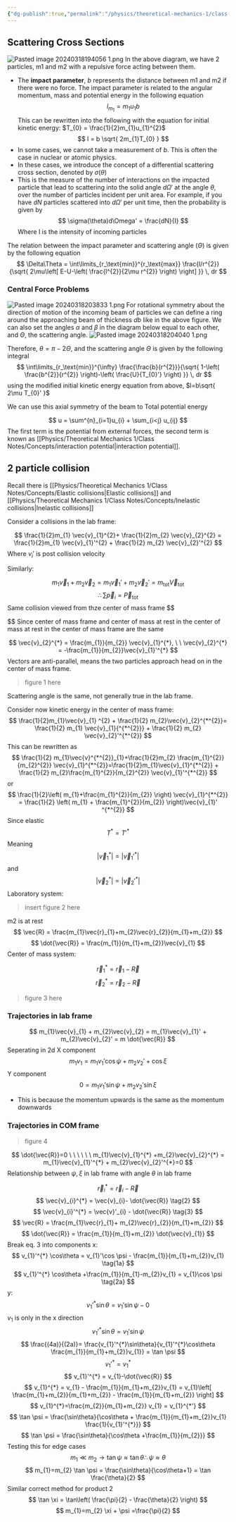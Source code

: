 ```yaml
---
{"dg-publish":true,"permalink":"/physics/theoretical-mechanics-1/class-notes/2024-02-27-collisions/"}
---
```



## Scattering Cross Sections 
![Pasted image 20240318194056 1.png](/img/user/Attachments/Pasted%20image%2020240318194056%201.png)
In the above diagram, we have 2 particles, m1 and m2 with a repulsive force acting between them. 
- The **impact parameter**, $b$ represents the distance between m1 and m2 if there were no force. The impact parameter is related to the angular momentum, mass and potential energy in the following equation 
$$
l_{m_{1}} = m_{1} u_{1} b
$$
This can be rewritten into the following with the equation for initial kinetic energy: $T_{0} = \frac{1}{2}m_{1}u_{1}^{2}$
$$
l = b \sqrt{ 2m_{1}T_{0} }
$$
- In some cases, we cannot take a measurement of $b$. This is often the case in nuclear or atomic physics. 
- In these cases, we introduce the concept of a differential scattering cross section, denoted by $\sigma(\theta)$
-  This is the measure of the number of interactions on the impacted particle that lead to scattering into the solid angle $d\Omega'$ at the angle $\theta$, over the number of particles incident per unit area.
For example, if you have $dN$ particles scattered into $d\Omega'$ per unit time, then the probability is given by 
$$
\sigma(\theta)d\Omega' = \frac{dN}{I}
$$
Where I is the intensity of incoming particles

The relation between the impact parameter and scattering angle ($\Theta$) is given by the following equation 
$$
\Delta\Theta = \int\limits_{r_\text{min}}^{r_\text{max}} \frac{l/r^{2}}{\sqrt{ 2\mu\left[ E-U-\left( \frac{l^{2}}{2\mu r^{2}} \right) \right] }} \, dr
$$


### Central Force Problems 
![Pasted image 20240318203833 1.png](/img/user/Attachments/Pasted%20image%2020240318203833%201.png)
For rotational symmetry about the direction of motion of the incoming beam of particles we can define a ring around the approaching beam of thickness $db$ like in the above figure. We can also set the angles $\alpha$ and $\beta$ in the diagram below equal to each other, and $\Theta$, the scattering angle. 
![Pasted image 20240318204040 1.png](/img/user/Attachments/Pasted%20image%2020240318204040%201.png)

Therefore, $\theta = \pi-2\Theta$, and the scattering angle $\Theta$ is given by the following integral
$$
\int\limits_{r_\text{min}}^{\infty} \frac{\frac{b}{r^{2}}}{\sqrt{ 1-\left( \frac{b^{2}}{r^{2}} \right)-\left( \frac{U}{T_{0}'} \right) }} \, dr
$$ 
using the modified initial kinetic energy equation from above, $l=b\sqrt{ 2\mu T_{0}' }$



We can use this axial symmetry of the beam to 
Total potential energy

$$
u = \sum^{n}_{i=1}u_{i} + \sum_{i<j} u_{ij}
$$
The first term is the potential from external forces, the second term is known as [[Physics/Theoretical Mechanics 1/Class Notes/Concepts/interaction potential\|interaction potential]]. 

## 2 particle collision 
Recall there is [[Physics/Theoretical Mechanics 1/Class Notes/Concepts/Elastic collisions\|Elastic collisions]] and [[Physics/Theoretical Mechanics 1/Class Notes/Concepts/Inelastic collisions\|Inelastic collisions]]

Consider a collisions in the lab frame: 

$$
\frac{1}{2}m_{1} \vec{v}_{1}^{2}+ \frac{1}{2}m_{2} \vec{v}_{2}^{2} = \frac{1}{2}m_{1} \vec{v}_{1}'^{2} + \frac{1}{2} m_{2} \vec{v}_{2}'^{2}
$$
 Where $v_{i}'$ is post collision velocity

Similarly:

$$
m_{1}\vec{v}_{1} + m_{2}\vec{v}_{2} = m_{1} \vec{v}_{1}' + m_{2}\vec{v}_{2}' = m_\text{tot}\vec{V}_\text{tot}
$$
$$
\therefore  \sum \vec{p}_{i} = \vec{P}_\text{tot}
$$
Same collision viewed from thze center of mass frame
$$

$$
Since center of mass frame and center of mass at rest in the center of mass at rest in the center of mass frame are the same 

$$
\vec{v}_{2}^{*} = \frac{m_{1}}{m_{2}} \vec{v}_{1}^{*}, \ \ \vec{v}_{2}^{*} = -\frac{m_{1}}{m_{2}}\vec{v}_{1}'^{*}
$$
Vectors are anti-parallel, means the two particles approach head on in the center of mass frame. 

> figure 1 here


Scattering angle is the same, not generally true in the lab frame. 

Consider now kinetic energy in the center of mass frame: 
$$
\frac{1}{2}m_{1}\vec{v}_{1} ^{2} + \frac{1}{2} m_{2}\vec{v}_{2}^{*^{2}}= \frac{1}{2} m_{1} \vec{v}_{1}{^{*^{2}}} + \frac{1}{2} m_{2} \vec{v}_{2}'^{*^{2}}
$$
This can be rewritten as 
$$
\frac{1}{2} m_{1}\vec{v}^{*^{2}}_{1}+\frac{1}{2}m_{2} \frac{m_{1}^{2}}{m_{2}^{2}} \vec{v}_{1}^{*^{2}}=\frac{1}{2}m_{1}\vec{v}_{1}^{*^{2}} + \frac{1}{2} m_{2}\frac{m_{1}^{2}}{m_{2}^{2}} \vec{v}_{1}'^{*^{2}}
$$
or 
$$
\frac{1}{2}\left( m_{1}+\frac{m_{1}^{2}}{m_{2}} \right) \vec{v}_{1}^{*^{2}} = \frac{1}{2} \left( m_{1} + \frac{m_{1}^{2}}{m_{2}} \right)\vec{v}_{1}' ^{*^{2}}
$$
Since elastic 
$$
T^{*} = T'^{*}
$$
Meaning 
$$
|\vec{v}_{1}^{*}| = |\vec{v}_{1}'^{*}|
$$
and 
$$
|\vec{v}_{2}^{*}| = |\vec{v}_{2}'^{*}|
$$
Laboratory system: 

> insert figure 2 here 

m2 is at rest 
$$
\vec{R} = \frac{m_{1}\vec{r}_{1}+m_{2}\vec{r}_{2}}{m_{1}+m_{2}}
$$
$$
\dot{\vec{R}} = \frac{m_{1}}{m_{1}+m_{2}}\vec{v}_{1}
$$
Center of mass system: 

$$
\vec{r}_{1}^{*} = \vec{r}_{1}-\vec{R}
$$
$$
\vec{r}_{2}^{*}  = \vec{r}_{2}-\vec{R}
$$

> figure 3 here 


### Trajectories in lab frame 
$$
m_{1}\vec{v}_{1} + m_{2}\vec{v}_{2} = m_{1}\vec{v}_{1}' + m_{2}\vec{v}_{2}' = m \dot{\vec{R}}
$$
Seperating in 2d
X component
$$
m_{1}v_{1} = m_{1}v_{1}'\cos \psi + m_{2}v_{2}' +\cos \xi
$$
Y component
$$
0=m_{1}v_{1}' \sin \psi + m_{2}v_{2}' \sin \xi 
$$
- This is because the momentum upwards is the same as the momentum downwards

### Trajectories in COM frame

> figure 4

$$
\dot{\vec{R}}=0 \ \ \ \ \ \ m_{1}\vec{v}_{1}^{*} +m_{2}\vec{v}_{2}^{*} = m_{1}\vec{v}_{1}'^{*} + m_{2}\vec{v}_{2}'^{*}=0
$$
Relationship between $\psi, \xi$ in lab frame with angle $\theta$ in lab frame

$$
\vec{r}_{i} ^{*} = \vec{r}_{i} - \vec{R} \tag{1}
$$
$$
\vec{v}_{i}^{*} = \vec{v}_{i}- \dot{\vec{R}} \tag{2}
$$
$$
\vec{v}_{i}'^{*} = \vec{v}'_{i} - \dot{\vec{R}} \tag{3}
$$
$$
\vec{R} = \frac{m_{1}\vec{r}_{1}+ m_{2}\vec{r}_{2}}{m_{1}+m_{2}}
$$
$$
\dot{\vec{R}} = \frac{m_{1}}{m_{1}+m_{2}} \dot{\vec{v}_{1}}
$$
Break eq. 3 into components
x: 
$$
v_{1}'^{*} \cos\theta = v_{1}'\cos \psi  - \frac{m_{1}}{m_{1}+m_{2}}v_{1} \tag{1a}
$$
$$
v_{1}'^{*} \cos\theta +\frac{m_{1}}{m_{1}-m_{2}}v_{1} = v_{1}\cos \psi \tag{2a}
$$
y:
$$
v_{1}'^{*} \sin\theta = v_{1}'\sin \psi \tag{3a}-0
$$
$v_{1}$ is only in the x direction 
$$
v_{1}'^{*} \sin\theta = v_{1}' \sin \psi \tag{4a}
$$
$$
\frac{(4a)}{(2a)}= \frac{v_{1}'^{*}\sin\theta}{v_{1}'^{*}\cos\theta   \frac{m_{1}}{m_{1}+m_{2}}v_{1}} = \tan \psi
$$
$$
v_{1}'^{*} = v_{1}^{*}
$$
$$
v_{1}'^{*} = v_{1}-\dot{\vec{R}}
$$
$$
v_{1}^{*} = v_{1} - \frac{m_{1}}{m_{1}+m_{2}}v_{1} = v_{1}\left[ \frac{m_{1}+m_{2}}{m_{1}+m_{2}} - \frac{m_{1}}{m_{1}+m_{2}} \right]
$$
$$
v_{1}^{*}=\frac{m_{2}}{m_{1}+m_{2}} v_{1} = v_{1}^{*'}
$$
$$
\tan \psi = \frac{\sin\theta}{\cos\theta + \frac{m_{1}}{m_{1}+m_{2}}v_{1} \frac{1}{v_{1}'^{*}}}
$$
$$
\tan \psi = \frac{\sin\theta}{\cos\theta +\frac{m_{1}}{m_{2}}}
$$
Testing this for edge cases 
$$
m_{1} \ll m_{2} \to \tan \psi \approx \tan\theta \therefore \psi \approx\theta
$$
$$
m_{1}=m_{2} \tan \psi = \frac{\sin\theta}{\cos\theta+1} = \tan \frac{\theta}{2}
$$
Similar correct method for product 2
$$
\tan \xi = \tan\left( \frac{\pi}{2} - \frac{\theta}{2} \right)
$$
$$
m_{1}=m_{2} \xi + \psi =\frac{\pi}{2}
$$





